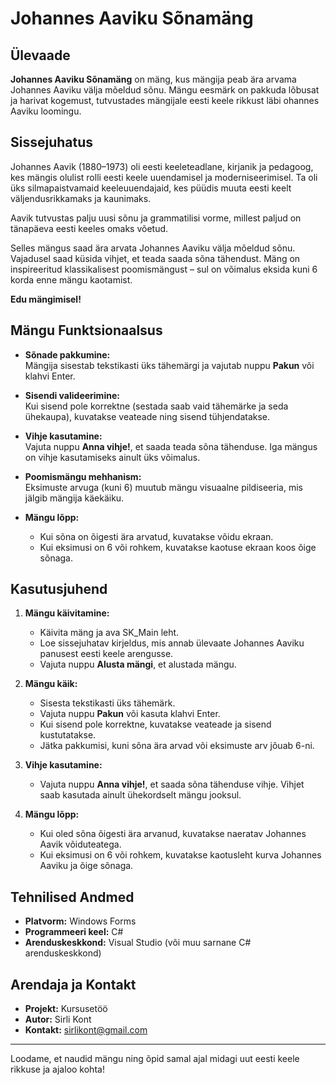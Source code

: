 # Johannes Aaviku Sõnamäng

## Ülevaade

**Johannes Aaviku Sõnamäng** on mäng, kus mängija peab ära arvama Johannes Aaviku välja mõeldud sõnu. Mängu eesmärk on pakkuda lõbusat ja harivat kogemust, tutvustades mängijale eesti keele rikkust läbi ohannes Aaviku loomingu.

## Sissejuhatus

Johannes Aavik (1880–1973) oli eesti keeleteadlane, kirjanik ja pedagoog, kes mängis olulist rolli eesti keele uuendamisel ja moderniseerimisel. Ta oli üks silmapaistvamaid keeleuuendajaid, kes püüdis muuta eesti keelt väljendusrikkamaks ja kaunimaks.

Aavik tutvustas palju uusi sõnu ja grammatilisi vorme, millest paljud on tänapäeva eesti keeles omaks võetud.

Selles mängus saad ära arvata Johannes Aaviku välja mõeldud sõnu. Vajadusel saad küsida vihjet, et teada saada sõna tähendust. Mäng on inspireeritud klassikalisest poomismängust – sul on võimalus eksida kuni 6 korda enne mängu kaotamist.

**Edu mängimisel!**

## Mängu Funktsionaalsus

- **Sõnade pakkumine:**  
  Mängija sisestab tekstikasti üks tähemärgi ja vajutab nuppu **Pakun** või klahvi Enter.

- **Sisendi valideerimine:**  
  Kui sisend pole korrektne (sestada saab vaid tähemärke ja seda ühekaupa), kuvatakse veateade ning sisend tühjendatakse.

- **Vihje kasutamine:**  
  Vajuta nuppu **Anna vihje!**, et saada teada sõna tähenduse. Iga mängus on vihje kasutamiseks ainult üks võimalus.

- **Poomismängu mehhanism:**  
  Eksimuste arvuga (kuni 6) muutub mängu visuaalne pildiseeria, mis jälgib mängija käekäiku.

- **Mängu lõpp:**  
  - Kui sõna on õigesti ära arvatud, kuvatakse võidu ekraan.  
  - Kui eksimusi on 6 või rohkem, kuvatakse kaotuse ekraan koos õige sõnaga.

## Kasutusjuhend

1. **Mängu käivitamine:**
   - Käivita mäng ja ava SK_Main leht.
   - Loe sissejuhatav kirjeldus, mis annab ülevaate Johannes Aaviku panusest eesti keele arengusse.
   - Vajuta nuppu **Alusta mängi**, et alustada mängu.

2. **Mängu käik:**
   - Sisesta tekstikasti üks tähemärk.
   - Vajuta nuppu **Pakun** või kasuta klahvi Enter.
   - Kui sisend pole korrektne, kuvatakse veateade ja sisend kustutatakse.
   - Jätka pakkumisi, kuni sõna ära arvad või eksimuste arv jõuab 6-ni.

3. **Vihje kasutamine:**
   - Vajuta nuppu **Anna vihje!**, et saada sõna tähenduse vihje. Vihjet saab kasutada ainult ühekordselt mängu jooksul.

4. **Mängu lõpp:**
   - Kui oled sõna õigesti ära arvanud, kuvatakse naeratav Johannes Aavik võiduteatega.
   - Kui eksimusi on 6 või rohkem, kuvatakse kaotusleht kurva Johannes Aaviku ja õige sõnaga.

## Tehnilised Andmed

- **Platvorm:** Windows Forms  
- **Programmeeri keel:** C#  
- **Arenduskeskkond:** Visual Studio (või muu sarnane C# arenduskeskkond)

## Arendaja ja Kontakt

- **Projekt:** Kursusetöö  
- **Autor:** Sirli Kont
- **Kontakt:** sirlikont@gmail.com

---

Loodame, et naudid mängu ning õpid samal ajal midagi uut eesti keele rikkuse ja ajaloo kohta!
